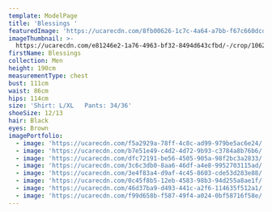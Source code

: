 ```yaml
---
template: ModelPage
title: 'Blessings '
featuredImage: 'https://ucarecdn.com/8fb00626-1c7c-4a64-a7bb-f67c660dcd4c/'
imageThumbnail: >-
  https://ucarecdn.com/e81246e2-1a76-4963-bf32-8494d643cfbd/-/crop/1062x1369/610,0/-/preview/
firstName: Blessings
collection: Men
height: 190cm
measurementType: chest
bust: 111cm
waist: 86cm
hips: 114cm
size: 'Shirt: L/XL   Pants: 34/36'
shoeSize: 12/13
hair: Black
eyes: Brown
imagePortfolio:
  - image: 'https://ucarecdn.com/f5a2929a-78ff-4c8c-ad99-979be5ac6e24/'
  - image: 'https://ucarecdn.com/b7e51e49-c4d2-4d72-9b93-c3784a8b76b6/'
  - image: 'https://ucarecdn.com/dfc72191-be56-4505-905a-98f2bc3a2833/'
  - image: 'https://ucarecdn.com/3c6c3db0-8aa6-46df-a4e8-9952703115ad/'
  - image: 'https://ucarecdn.com/3e4f83a4-d9af-4c45-8603-cde53d283e88/'
  - image: 'https://ucarecdn.com/0c45f8b5-12eb-4583-98b3-94d255a8ae1f/'
  - image: 'https://ucarecdn.com/46d37ba9-d493-441c-a2f6-114635f512a1/'
  - image: 'https://ucarecdn.com/f99d658b-f587-49f4-a024-0bf58716f58e/'
---
```


